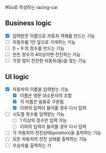 #Go로 작성하는 racing-car

## Business logic
- [x] 입력받은 이름으로 자동차 객체를 만드는 기능
- [ ] 자동차를 1칸 앞으로 가게하는 기능
- [ ] 0 ~ 9 의 정수를 만드는 기능
- [ ] 만든 정수가 4이상이면 전진하는 기능
- [ ] 가장 많이 전진한 자동차(들)을 찾는 기능

## UI logic
- [x] 자동차의 이름을 입력받는 기능
    - [x] 이름은 영문 대소문자의 조합
    - [x] 각 이름은 쉼표로 구분됨
    - [x] 이외의 입력이 들어올 경우 다시 입력
- [ ] 시도할 횟수를 입력받는 기능
    - [ ] 1 이상의 정수만 입력 가능
    - [ ] 이외의 입력이 들어올 경우 다시 입력
- [ ] 각 자동차의 전진상태(position)을 출력하는 기능
- [ ] 모든 자동차의 전진 상태를 출력하는 기능
- [ ] 우승자를 출력하는 기

